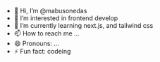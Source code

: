 - 👋 Hi, I’m @mabusonedas
- 👀 I’m interested in frontend develop
- 🌱 I’m currently learning next.js, and tailwind css
- 📫 How to reach me ...
- 😄 Pronouns: ...
- ⚡ Fun fact: codeing

<!---
mabusonedas/mabusonedas is a ✨ special ✨ repository because its `README.md` (this file) appears on your GitHub profile.
You can click the Preview link to take a look at your changes.
--->
